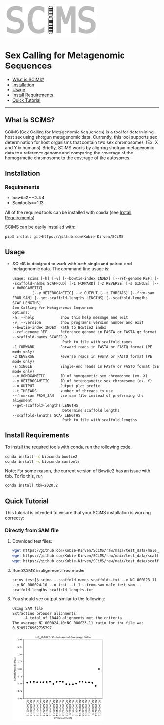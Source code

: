 
<img src="https://github.com/Kobie-Kirven/SCiMS/blob/main/docs/_static/logo.png" width="300">
<h1>Sex Calling for Metagenomic Sequences</h1>

- [What is SCiMS?](#What-is-SCiMS?)
- [Installation](#Installation)
- [Usage](#Usage)
- [Install Requirements](#Install-Requirements)
- [Quick Tutorial](#Quick-Tutorial)
---
## What is SCiMS?
SCiMS (Sex Calling for Metagenomic Sequences) is a tool for determining 
host sex using shotgun metagenomic data. Currently, this tool supports sex
determination for host organisms that contain two sex chromosomes.
(Ex. X and Y in humans). Briefly, SCiMS works by aligning shotgun metagenomic
data to a reference genome and comparing the coverage of the homogametic chromosome
to the coverage of the autosomes. 
## Installation

### Requirements
- bowtie2==2.4.4
- Samtools==1.13

All of the required tools can be installed with conda (see [Install Requirements](#Install-Requirements))

SCiMS can be easily installed with:
```bash
pip3 install git+https://github.com/Kobie-Kirven/SCiMS
```
## Usage

- SCiMS is designed to work with both single and paired-end metagenomic data. The command-line usage is:
    ```
    usage: scims [-h] [-v] [--bowtie-index INDEX] [--ref-genome REF] [--scaffold-names SCAFFOLD] [-1 FORWARD] [-2 REVERSE] [-s SINGLE] [--x HOMOGAMETIC]
             [--y HETEROGAMETIC] --o OUTPUT [--t THREADS] [--from-sam FROM_SAM] [--get-scaffold-lengths LENGTHS] [--scaffold-lengths SCAF_LENGTHS]
   Sex Calling for Metagenomic Sequences
   options:
   -h, --help            show this help message and exit
   -v, --version         show program's version number and exit
   --bowtie-index INDEX  Path to Bowtie2 index
   --ref-genome REF      Reference genome in FASTA or FASTA.gz format
   --scaffold-names SCAFFOLD
                           Path to file with scaffold names
   -1 FORWARD            Forward reads in FASTA or FASTQ format (PE mode only)
   -2 REVERSE            Reverse reads in FASTA or FASTQ format (PE mode only)
   -s SINGLE             Single-end reads in FASTA or FASTQ format (SE mode only)
   --x HOMOGAMETIC       ID of homogametic sex chromosome (ex. X)
   --y HETEROGAMETIC     ID of heterogametic sex chromesome (ex. Y)
   --o OUTPUT            Output plot prefix
   --t THREADS           Number of threads to use
   --from-sam FROM_SAM   Use sam file instead of preforming the alignment
   --get-scaffold-lengths LENGTHS
                           Determine scaffold lengths
   --scaffold-lengths SCAF_LENGTHS
                           Path to file with scaffold lengths
    ```

## Install Requirements
To install the required tools with conda, run the following code. 
```bash
conda install -c bioconda bowtie2
conda install -c bioconda samtools
```
Note: For some reason, the current version of Bowtie2 has an issue with tbb. To fix this, 
run 
```bash
conda install tbb=2020.2
```
## Quick Tutorial
This tutorial is intended to ensure that your SCiMS installation is working correctly:

### Directly from SAM file 
1. Download test files:
   ```bash
   wget https://github.com/Kobie-Kirven/SCiMS/raw/main/test_data/male_test.sam
   wget https://github.com/Kobie-Kirven/SCiMS/raw/main/test_data/scaffold_lengths.txt
   wget https://github.com/Kobie-Kirven/SCiMS/raw/main/test_data/scaffolds.txt
   ```
5. Run SCiMS in alignment-free mode:
   ```text
   scims_test]$ scims --scaffold-names scaffolds.txt --x NC_000023.11 --y NC_000024.10 --o test --t 1 --from-sam male_test.sam --scaffold-lengths scaffold_lengths.txt
   ```

6. You should see output similar to the following:
   ```text
   Using SAM file
   Extracting propper alignments:
         A total of 18449 alignments met the criteria
   The average NC_000024.10:NC_000023.11 ratio for the file was 0.5285776962795797
   ```
   <img src="https://github.com/Kobie-Kirven/SCiMS/blob/main/docs/_static/test.png" width="300">